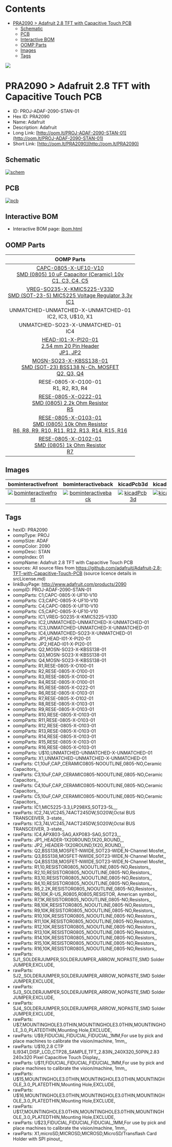 



Contents
========

* [PRA2090 > Adafruit 2.8 TFT with Capacitive Touch PCB](#pra2090--adafruit-28-tft-with-capacitive-touch-pcb)
	* [Schematic](#schematic)
	* [PCB](#pcb)
	* [Interactive BOM](#interactive-bom)
	* [OOMP Parts](#oomp-parts)
	* [Images](#images)
	* [Tags](#tags)
  
![][im]
# PRA2090 > Adafruit 2.8 TFT with Capacitive Touch PCB

- ID: PROJ-ADAF-2090-STAN-01
- Hex ID: PRA2090
- Name: Adafruit
- Description: Adafruit
- Long Link: [http://oom.lt/PROJ-ADAF-2090-STAN-01](http://oom.lt/PROJ-ADAF-2090-STAN-01)
- Short Link: [http://oom.lt/PRA2090](http://oom.lt/PRA2090)

## Schematic
  
[![schem](eagleSchemImage.png)](eagleSchemImage.png)
## PCB
  
[![pcb](eagleImage.png)](eagleImage.png)
## Interactive BOM

- Interactive BOM page: [ibom.html](https://htmlpreview.github.io/?https://github.com/oomlout/oomlout_OOMP_projects/blob/main/PROJ-ADAF-2090-STAN-01/kicad/bom/ibom.html)

## OOMP Parts
  

|OOMP Parts|
| :---: |
|[CAPC-0805-X-UF10-V10<br> SMD (0805) 10 uF Capacitor (Ceramic) 10v<br> C1, C3, C4, C5](https://github.com/oomlout/oomlout_OOMP_parts/tree/main/CAPC-0805-X-UF10-V10/)|
|[VREG-SO235-X-KMIC5225-V33D<br> SMD (SOT-23-5) MIC5225 Voltage Regulator 3.3v<br> IC1](https://github.com/oomlout/oomlout_OOMP_parts/tree/main/VREG-SO235-X-KMIC5225-V33D/)|
|UNMATCHED-UNMATCHED-X-UNMATCHED-01<BR>IC2, IC3, U$10, X1|
|UNMATCHED-SO23-X-UNMATCHED-01<BR>IC4|
|[HEAD-I01-X-PI20-01<br> 2.54 mm 20 Pin Header<br> JP1, JP2](https://github.com/oomlout/oomlout_OOMP_parts/tree/main/HEAD-I01-X-PI20-01/)|
|[MOSN-SO23-X-KBSS138-01<br> SMD (SOT-23) BSS138 N-Ch. MOSFET<br> Q2, Q3, Q4](https://github.com/oomlout/oomlout_OOMP_parts/tree/main/MOSN-SO23-X-KBSS138-01/)|
|RESE-0805-X-O100-01<BR>R1, R2, R3, R4|
|[RESE-0805-X-O222-01<br> SMD (0805) 2.2k Ohm Resistor<br> R5](https://github.com/oomlout/oomlout_OOMP_parts/tree/main/RESE-0805-X-O222-01/)|
|[RESE-0805-X-O103-01<br> SMD (0805) 10k Ohm Resistor<br> R6, R8, R9, R10, R11, R12, R13, R14, R15, R16](https://github.com/oomlout/oomlout_OOMP_parts/tree/main/RESE-0805-X-O103-01/)|
|[RESE-0805-X-O102-01<br> SMD (0805) 1k Ohm Resistor<br> R7](https://github.com/oomlout/oomlout_OOMP_parts/tree/main/RESE-0805-X-O102-01/)|

## Images
  
  

|bominteractivefront|bominteractiveback|kicadPcb3d|kicadPcb3dFront|kicadPcb3dBack|eagleImage|eagleSchemImage|pcbdraw|pcbdrawback|
| :---: | :---: | :---: | :---: | :---: | :---: | :---: | :---: | :---: |
|[![bominteractivefront](bomFront_140.png)](bomFront.png)|[![bominteractiveback](bomBack_140.png)](bomBack.png)|[![kicadPcb3d](kicadPcb3d_140.png)](kicadPcb3d.png)|[![kicadPcb3dFront](kicadPcb3dFront_140.png)](kicadPcb3dFront.png)|[![kicadPcb3dBack](kicadPcb3dBack_140.png)](kicadPcb3dBack.png)|[![eagleImage](eagleImage_140.png)](eagleImage.png)|[![eagleSchemImage](eagleSchemImage_140.png)](eagleSchemImage.png)|[![pcbdraw](pcbdraw_140.png)](pcbdraw.png)|[![pcbdrawback](pcbdrawBack_140.png)](pcbdrawBack.png)|

## Tags

- hexID: PRA2090
- oompType: PROJ
- oompSize: ADAF
- oompColor: 2090
- oompDesc: STAN
- oompIndex: 01
- oompName: Adafruit 2.8 TFT with Capacitive Touch PCB
- sources: All source files from https://github.com/adafruit/Adafruit-2.8-TFT-with-Capacitive-Touch-PCB (source licence details in srcLicense.md)
- linkBuyPage: http://www.adafruit.com/products/2090
- oompID: PROJ-ADAF-2090-STAN-01
- oompParts: C1,CAPC-0805-X-UF10-V10
- oompParts: C3,CAPC-0805-X-UF10-V10
- oompParts: C4,CAPC-0805-X-UF10-V10
- oompParts: C5,CAPC-0805-X-UF10-V10
- oompParts: IC1,VREG-SO235-X-KMIC5225-V33D
- oompParts: IC2,UNMATCHED-UNMATCHED-X-UNMATCHED-01
- oompParts: IC3,UNMATCHED-UNMATCHED-X-UNMATCHED-01
- oompParts: IC4,UNMATCHED-SO23-X-UNMATCHED-01
- oompParts: JP1,HEAD-I01-X-PI20-01
- oompParts: JP2,HEAD-I01-X-PI20-01
- oompParts: Q2,MOSN-SO23-X-KBSS138-01
- oompParts: Q3,MOSN-SO23-X-KBSS138-01
- oompParts: Q4,MOSN-SO23-X-KBSS138-01
- oompParts: R1,RESE-0805-X-O100-01
- oompParts: R2,RESE-0805-X-O100-01
- oompParts: R3,RESE-0805-X-O100-01
- oompParts: R4,RESE-0805-X-O100-01
- oompParts: R5,RESE-0805-X-O222-01
- oompParts: R6,RESE-0805-X-O103-01
- oompParts: R7,RESE-0805-X-O102-01
- oompParts: R8,RESE-0805-X-O103-01
- oompParts: R9,RESE-0805-X-O103-01
- oompParts: R10,RESE-0805-X-O103-01
- oompParts: R11,RESE-0805-X-O103-01
- oompParts: R12,RESE-0805-X-O103-01
- oompParts: R13,RESE-0805-X-O103-01
- oompParts: R14,RESE-0805-X-O103-01
- oompParts: R15,RESE-0805-X-O103-01
- oompParts: R16,RESE-0805-X-O103-01
- oompParts: U$10,UNMATCHED-UNMATCHED-X-UNMATCHED-01
- oompParts: X1,UNMATCHED-UNMATCHED-X-UNMATCHED-01
- rawParts: C1,10uF,CAP_CERAMIC0805-NOOUTLINE,0805-NO,Ceramic Capacitors,,
- rawParts: C3,10uF,CAP_CERAMIC0805-NOOUTLINE,0805-NO,Ceramic Capacitors,,
- rawParts: C4,10uF,CAP_CERAMIC0805-NOOUTLINE,0805-NO,Ceramic Capacitors,,
- rawParts: C5,10uF,CAP_CERAMIC0805-NOOUTLINE,0805-NO,Ceramic Capacitors,,
- rawParts: IC1,MIC5225-3.3,LP298XS,SOT23-5L,,,
- rawParts: IC2,74LVC245,74ACT245DW,SO20W,Octal BUS TRANSCEIVER, 3-state,,
- rawParts: IC3,74LVC245,74ACT245DW,SO20W,Octal BUS TRANSCEIVER, 3-state,,
- rawParts: IC4,APX803-SAG,AXP083-SAG,SOT23,,,
- rawParts: JP1,,HEADER-1X20ROUND,1X20_ROUND,,,
- rawParts: JP2,,HEADER-1X20ROUND,1X20_ROUND,,,
- rawParts: Q2,BSS138,MOSFET-NWIDE,SOT23-WIDE,N-Channel Mosfet,,
- rawParts: Q3,BSS138,MOSFET-NWIDE,SOT23-WIDE,N-Channel Mosfet,,
- rawParts: Q4,BSS138,MOSFET-NWIDE,SOT23-WIDE,N-Channel Mosfet,,
- rawParts: R1,10,RESISTOR0805_NOOUTLINE,0805-NO,Resistors,,
- rawParts: R2,10,RESISTOR0805_NOOUTLINE,0805-NO,Resistors,,
- rawParts: R3,10,RESISTOR0805_NOOUTLINE,0805-NO,Resistors,,
- rawParts: R4,10,RESISTOR0805_NOOUTLINE,0805-NO,Resistors,,
- rawParts: R5,2.2K,RESISTOR0805_NOOUTLINE,0805-NO,Resistors,,
- rawParts: R6,10K,R-US_R0805,R0805,RESISTOR, American symbol,,
- rawParts: R7,1K,RESISTOR0805_NOOUTLINE,0805-NO,Resistors,,
- rawParts: R8,10K,RESISTOR0805_NOOUTLINE,0805-NO,Resistors,,
- rawParts: R9,10K,RESISTOR0805_NOOUTLINE,0805-NO,Resistors,,
- rawParts: R10,10K,RESISTOR0805_NOOUTLINE,0805-NO,Resistors,,
- rawParts: R11,10K,RESISTOR0805_NOOUTLINE,0805-NO,Resistors,,
- rawParts: R12,10K,RESISTOR0805_NOOUTLINE,0805-NO,Resistors,,
- rawParts: R13,10K,RESISTOR0805_NOOUTLINE,0805-NO,Resistors,,
- rawParts: R14,10K,RESISTOR0805_NOOUTLINE,0805-NO,Resistors,,
- rawParts: R15,10K,RESISTOR0805_NOOUTLINE,0805-NO,Resistors,,
- rawParts: R16,10K,RESISTOR0805_NOOUTLINE,0805-NO,Resistors,,
- rawParts: SJ1,,SOLDERJUMPER,SOLDERJUMPER_ARROW_NOPASTE,SMD Solder JUMPER,EXCLUDE,
- rawParts: SJ2,,SOLDERJUMPER,SOLDERJUMPER_ARROW_NOPASTE,SMD Solder JUMPER,EXCLUDE,
- rawParts: SJ3,,SOLDERJUMPER,SOLDERJUMPER_ARROW_NOPASTE,SMD Solder JUMPER,EXCLUDE,
- rawParts: SJ4,,SOLDERJUMPER,SOLDERJUMPER_ARROW_NOPASTE,SMD Solder JUMPER,EXCLUDE,
- rawParts: U$7,MOUNTINGHOLE3.0THIN,MOUNTINGHOLE3.0THIN,MOUNTINGHOLE_3.0_PLATEDTHIN,Mounting Hole,EXCLUDE,
- rawParts: U$9,FIDUCIAL,FIDUCIAL,FIDUCIAL_1MM,For use by pick and place machines to calibrate the vision/machine, 1mm,,
- rawParts: U$10,2.8 CTP ILI9341,DISP_LCD_CTP28_SAMPLE,TFT_2.83IN_240X320_50PIN,2.83 240x320 Pixel Capacitive Touch Display,,
- rawParts: U$11,FIDUCIAL,FIDUCIAL,FIDUCIAL_1MM,For use by pick and place machines to calibrate the vision/machine, 1mm,,
- rawParts: U$15,MOUNTINGHOLE3.0THIN,MOUNTINGHOLE3.0THIN,MOUNTINGHOLE_3.0_PLATEDTHIN,Mounting Hole,EXCLUDE,
- rawParts: U$16,MOUNTINGHOLE3.0THIN,MOUNTINGHOLE3.0THIN,MOUNTINGHOLE_3.0_PLATEDTHIN,Mounting Hole,EXCLUDE,
- rawParts: U$17,MOUNTINGHOLE3.0THIN,MOUNTINGHOLE3.0THIN,MOUNTINGHOLE_3.0_PLATEDTHIN,Mounting Hole,EXCLUDE,
- rawParts: U$23,FIDUCIAL,FIDUCIAL,FIDUCIAL_1MM,For use by pick and place machines to calibrate the vision/machine, 1mm,,
- rawParts: X1,microSD,MICROSD,MICROSD,MicroSD/Transflash Card Holder with SPI pinout,,



[im]: kicadPcb3d_450.png

